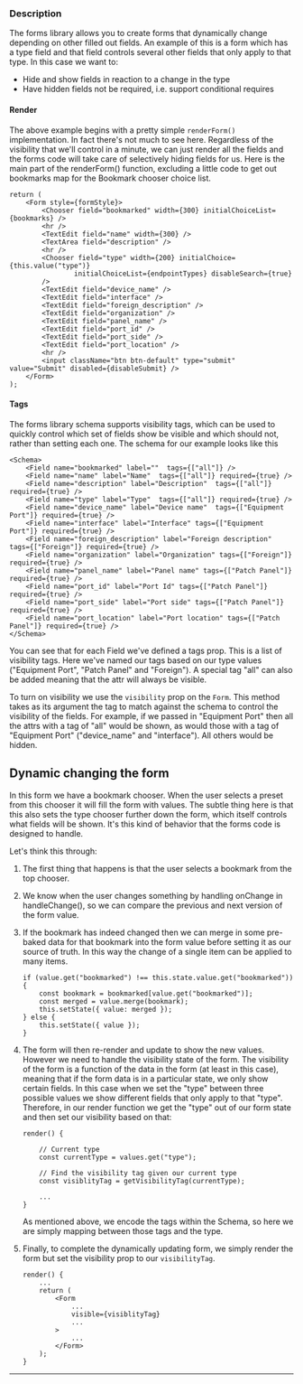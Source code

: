 ### Description

The forms library allows you to create forms that dynamically change
depending on other filled out fields. An example of this is a form which
has a type field and that field controls several other fields that only
apply to that type. In this case we want to:

 * Hide and show fields in reaction to a change in the type
 * Have hidden fields not be required, i.e. support conditional requires

#### Render

The above example begins with a pretty simple `renderForm()`
implementation. In fact there's not much to see here. Regardless of the
visibility that we'll control in a minute, we can just render all the
fields and the forms code will take care of selectively hiding fields
for us. Here is the main part of the renderForm() function, excluding
    a little code to get out bookmarks map for the Bookmark chooser
choice list.

    return (
        <Form style={formStyle}>
            <Chooser field="bookmarked" width={300} initialChoiceList={bookmarks} />
            <hr />
            <TextEdit field="name" width={300} />
            <TextArea field="description" />
            <hr />
            <Chooser field="type" width={200} initialChoice={this.value("type")}
                    initialChoiceList={endpointTypes} disableSearch={true} 
            />
            <TextEdit field="device_name" />
            <TextEdit field="interface" />
            <TextEdit field="foreign_description" />
            <TextEdit field="organization" />
            <TextEdit field="panel_name" />
            <TextEdit field="port_id" />
            <TextEdit field="port_side" />
            <TextEdit field="port_location" />
            <hr />
            <input className="btn btn-default" type="submit" value="Submit" disabled={disableSubmit} />
        </Form>
    );

#### Tags

The forms library schema supports visibility tags, which can be used
to quickly control which set of fields show be visible and which should
not, rather than setting each one. The schema for our example looks like
this

    <Schema>
        <Field name="bookmarked" label=""  tags={["all"]} />
        <Field name="name" label="Name"  tags={["all"]} required={true} />
        <Field name="description" label="Description"  tags={["all"]} required={true} />
        <Field name="type" label="Type"  tags={["all"]} required={true} />
        <Field name="device_name" label="Device name"  tags={["Equipment Port"]} required={true} />
        <Field name="interface" label="Interface" tags={["Equipment Port"]} required={true} />
        <Field name="foreign_description" label="Foreign description" tags={["Foreign"]} required={true} />
        <Field name="organization" label="Organization" tags={["Foreign"]} required={true} />
        <Field name="panel_name" label="Panel name" tags={["Patch Panel"]} required={true} />
        <Field name="port_id" label="Port Id" tags={["Patch Panel"]} required={true} />
        <Field name="port_side" label="Port side" tags={["Patch Panel"]} required={true} />
        <Field name="port_location" label="Port location" tags={["Patch Panel"]} required={true} />
    </Schema>

You can see that for each Field we've defined a tags prop. This is a list
of visibility tags. Here we've named our tags based on our type values
("Equipment Port", "Patch Panel" and "Foreign"). A special tag "all"
can also be added meaning that the attr will always be visible.

To turn on visibility we use the `visibility` prop on the `Form`.
This method takes as its argument the tag to match against the schema
to control the visibility of the fields. For example, if we passed in
"Equipment Port" then all the attrs with a tag of "all" would be shown,
as would those with a tag of "Equipment Port" ("device_name" and
"interface"). All others would be hidden.

## Dynamic changing the form

In this form we have a bookmark chooser. When the user selects a preset
from this chooser it will fill the form with values. The subtle thing here
is that this also sets the type chooser further down the form, which itself
controls what fields will be shown. It's this kind of behavior that the
forms code is designed to handle.

Let's think this through:

 1. The first thing that happens is that the user selects a bookmark
    from the top chooser.
 2. We know when the user changes something by handling onChange in
    handleChange(), so we can compare the previous and next version
    of the form value.
 3. If the bookmark has indeed changed then we can merge in some
    pre-baked data for that bookmark into the form value before setting
    it as our source of truth. In this way the change of a single item
    can be applied to many items.

        if (value.get("bookmarked") !== this.state.value.get("bookmarked")) {
            const bookmark = bookmarked[value.get("bookmarked")];
            const merged = value.merge(bookmark);
            this.setState({ value: merged });
        } else {
            this.setState({ value });
        }

 4. The form will then re-render and update to show the new values. However
    we need to handle the visibility state of the form. The visibility
    of the form is a function of the data in the form (at least in this case),
    meaning that if the form data is in a particular state, we only show
    certain fields. In this case when we set the "type" between three possible
    values we show different fields that only apply to that "type". Therefore,
    in our render function we get the "type" out of our form state and then
    set our visibility based on that:

        render() {

            // Current type
            const currentType = values.get("type");

            // Find the visibility tag given our current type
            const visiblityTag = getVisibilityTag(currentType);

            ...
        }

    As mentioned above, we encode the tags within the Schema, so here we are
    simply mapping between those tags and the type.

 5. Finally, to complete the dynamically updating form, we simply render
    the form but set the visibility prop to our `visibilityTag`.

        render() {
            ...
            return (
                <Form
                    ...
                    visible={visiblityTag}
                    ...
                >
                    ...
                </Form>
            );
        }

---
